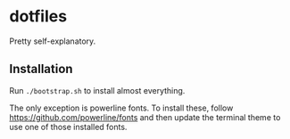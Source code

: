 # dotfiles

Pretty self-explanatory.

## Installation

Run `./bootstrap.sh` to install almost everything.

The only exception is powerline fonts. To install these, follow https://github.com/powerline/fonts and then update the terminal theme to use one of those installed fonts.
